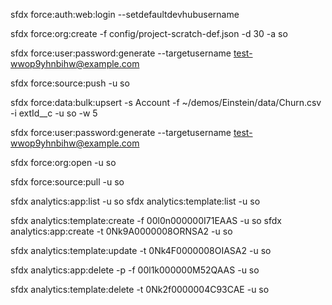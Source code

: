sfdx force:auth:web:login --setdefaultdevhubusername

sfdx force:org:create -f config/project-scratch-def.json -d 30 -a so

sfdx force:user:password:generate --targetusername test-wwop9yhnbihw@example.com

sfdx force:source:push -u so

sfdx force:data:bulk:upsert -s Account -f ~/demos/Einstein/data/Churn.csv -i extId\_\_c -u so -w 5

sfdx force:user:password:generate --targetusername test-wwop9yhnbihw@example.com

sfdx force:org:open -u so

sfdx force:source:pull -u so

sfdx analytics:app:list -u so
sfdx analytics:template:list -u so

sfdx analytics:template:create -f 00l0n000000I71EAAS -u so
sfdx analytics:app:create -t 0Nk9A0000008ORNSA2 -u so

sfdx analytics:template:update -t 0Nk4F0000008OIASA2 -u so

sfdx analytics:app:delete -p -f 00l1k000000M52QAAS -u so

sfdx analytics:template:delete -t 0Nk2f0000004C93CAE -u so
